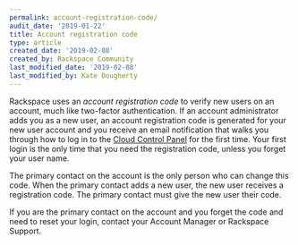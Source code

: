 ```yaml
---
permalink: account-registration-code/
audit_date: '2019-01-22'
title: Account registration code
type: article
created_date: '2019-02-08'
created_by: Rackspace Community
last_modified_date: '2019-02-08'
last_modified_by: Kate Dougherty
---
```


Rackspace uses an _account registration code_ to verify new users on an
account, much like two-factor authentication. If an account administrator
adds you as a new user, an account registration code is generated for
your new user account and you receive an email notification that
walks you through how to log in to the
[Cloud Control Panel](https://login.rackspace.com)
for the first time. Your first login is the only time that you need the
registration code, unless you forget your user name.

The primary contact on the account is the only person who can change this
code. When the primary contact adds a new user, the new user receives a
registration code. The primary contact must give the new user their code.

If you are the primary contact on the account and you forget the code and need
to reset your login, contact your Account Manager or Rackspace Support.
